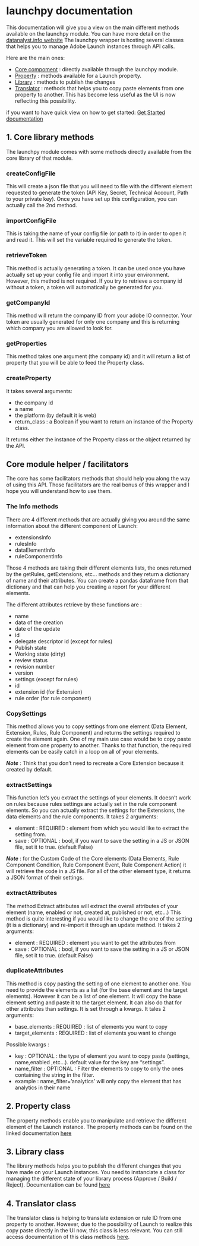 # launchpy documentation

This documentation will give you a view on the main different methods available on the launchpy module.
You can have more detail on the [datanalyst.info website](https://www.datanalyst.info/category/python/launch-api/?camp=referral~github~launchpy-doc)
The launchpy wrapper is hosting several classes that helps you to manage Adobe Launch instances through API calls.

Here are the main ones:

* [Core compoment](##1.-Core-library-methods) : directly available through the launchpy module.
* [Property](##2.-Property-class) : methods available for a Launch property.
* [Library](##3.-Library-class) : methods to publish the changes
* [Translator](##4.-Translator-class) : methods that helps you to copy paste elements from one property to another. This has become less useful as the UI is now reflecting this possibility.

if you want to have quick view on how to get started: [Get Started documentation](./getstarted.md)

## 1. Core library methods

The launchpy module comes with some methods directly available from the core library of that module.

### createConfigFile

This will create a json file that you will need to file with the different element requested to generate the token (API Key, Secret, Technical Account, Path to your private key).
Once you have set up this configuration, you can actually call the 2nd method.

### importConfigFile

This is taking the name of your config file (or path to it) in order to open it and read it.
This will set the variable required to generate the token.

### retrieveToken

This method is actually generating a token. It can be used once you have actually set up your config file and import it into your environment.
However, this method is not required. If you try to retrieve a company id without a token, a token will automatically be generated for you.

### getCompanyId

This method will return the company ID from your adobe IO connector. Your token are usually generated for only one company and this is returning which company you are allowed to look for.

### getProperties

This method takes one argument (the company id) and it will return a list of property that you will be able to feed the Property class.

### createProperty

It takes several arguments:

* the company id
* a name
* the platform (by default it is web)
* return_class : a Boolean if you want to return an instance of the Property class.

It returns either the instance of the Property class or the object returned by the API.

## Core module helper / facilitators

The core has some facilitators methods that should help you along the way of using this API. Those facilitators are the real bonus of this wrapper and I hope you will understand how to use them.

### The Info methods

There are 4 different methods that are actually giving you around the same information about the different component of Launch:

* extensionsInfo
* rulesInfo
* dataElementInfo
* ruleComponentInfo

Those 4 methods are taking their different elements lists, the ones returned by the getRules, getExtensions, etc… methods and they return a dictionary of name and their attributes. You can create a pandas dataframe from that dictionary and that can help you creating a report for your different elements.

The different attributes retrieve by these functions are :

* name
* data of the creation
* date of the update
* id
* delegate descriptor id (except for rules)
* Publish state
* Working state (dirty)
* review status
* revision number
* version
* settings (except for rules)
* id
* extension id (for Extension)
* rule order (for rule component)

### CopySettings

This method allows you to copy settings from one element (Data Element, Extension, Rules, Rule Component) and returns the settings required to create the element again.
One of my main use case would be to copy paste element from one property to another. Thanks to that function, the required elements can be easily catch in a loop on all of your elements.

***Note*** : Think that you don’t need to recreate a Core Extension because it created by default.

### extractSettings

This function let’s you extract the settings of your elements. It doesn’t work on rules because rules settings are actually set in the rule component elements.
So you can actually extract the settings for the Extensions, the data elements and the rule components.
It takes 2 arguments:

* element : REQUIRED : element from which you would like to extract the setting from.
* save : OPTIONAL : bool, if you want to save the setting in a JS or JSON file, set it to true. (default False)

***Note*** : for the Custom Code of the Core elements (Data Elements, Rule Component Condition, Rule Component Event, Rule Component Action) it will retrieve the code in a JS file.
For all of the other element type, it returns a JSON format of their settings.

### extractAttributes

The method Extract attributes will extract the overall attributes of your element (name, enabled or not, created at, published or not, etc…)
This method is quite interesting if you would like to change the one of the setting (it is a dictionary) and re-import it through an update method.
It takes 2 arguments:

* element : REQUIRED : element you want to get the attributes from
* save : OPTIONAL : bool, if you want to save the setting in a JS or JSON file, set it to true. (default False)

### duplicateAttributes

This method is copy pasting the setting of one element to another one. You need to provide the elements as a list (for the base element and the target elements).
However it can be a list of one element.
It will copy the base element setting and paste it to the target element. It can also do that for other attributes than settings. It is set through a kwargs.
It tales 2 arguments:

* base_elements : REQUIRED : list of elements you want to copy
* target_elements : REQUIRED : list of elements you want to change

Possible kwargs :

* key : OPTIONAL : the type of element you want to copy paste (settings, name,enabled ,etc…). default value for the key are “settings”.
* name_filter : OPTIONAL : Filter the elements to copy to only the ones containing the string in the filter.
* example : name_filter=’analytics’ will only copy the element that has analytics in their name

## 2. Property class

The property methods enable you to manipulate and retrieve the different element of the Launch instance.
The property methods can be found on the linked documentation [here](./property.md)

## 3. Library class

The library methods helps you to publish the different changes that you have made on your Launch instances.
You need to instanciate a class for managing the different state of your library process (Approve / Build / Reject).
Documentation can be found [here](./library.md)

## 4. Translator class

The translator class is helping to translate extension or rule ID from one property to another.
However, due to the possibility of Launch to realize this copy paste directly in the UI now, this class is less relevant.
You can still access documentation of this class methods [here](./translator.md).
